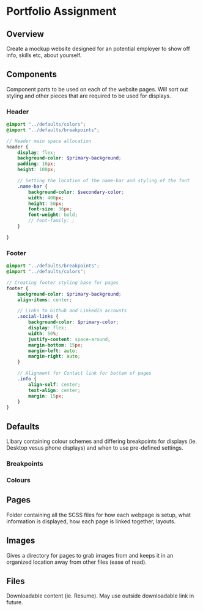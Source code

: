 # Portfolio Assignment

## Overview

Create a mockup website designed for an potential employer to show off info, skills etc, about yourself.

## Components

Component parts to be used on each of the website pages. Will sort out styling and other pieces that are required to be used for displays.

### Header

```scss
@import "../defaults/colors";
@import "../defaults/breakpoints";

// Header main space allocation
header {
    display: flex;
    background-color: $primary-background;
    padding: 16px;
    height: 100px;

    // Setting the location of the name-bar and styling of the font
    .name-bar {
        background-color: $secondary-color;
        width: 400px;
        height: 50px;
        font-size: 36px;
        font-weight: bold;
        // font-family: ;
    }

}
```

### Footer

```scss
@import "../defaults/breakpoints";
@import "../defaults/colors";

// Creating footer styling base for pages
footer {
    background-color: $primary-background;
    align-items: center;

    // Links to Github and LinkedIn accounts
    .social-links {
        background-color: $primary-color;
        display: flex;
        width: 50%;
        justify-content: space-around;
        margin-bottom: 15px;
        margin-left: auto;
        margin-right: auto;
    }

    // Alignment for Contact link for bottem of pages
    .info {
        align-self: center;
        text-align: center;
        margin: 15px;
    }
}
```

## Defaults

Libary containing colour schemes and differing breakpoints for displays (ie. Desktop vesus phone displays) and when to use pre-defined settings.

### Breakpoints

### Colours

## Pages

Folder containing all the SCSS files for how each webpage is setup, what information is displayed, how each page is linked together, layouts.

## Images

Gives a directory for pages to grab images from and keeps it in an organized location away from other files (ease of read).

## Files

Downloadable content (ie. Resume). May use outside downloadable link in future.
